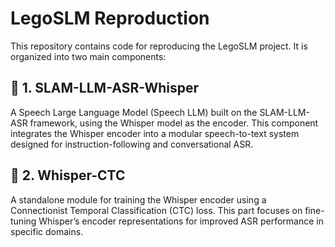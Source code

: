 # LegoSLM Reproduction

This repository contains code for reproducing the LegoSLM project. It is organized into two main components:

## 📌 1. SLAM-LLM-ASR-Whisper
A Speech Large Language Model (Speech LLM) built on the SLAM-LLM-ASR framework, using the Whisper model as the encoder. This component integrates the Whisper encoder into a modular speech-to-text system designed for instruction-following and conversational ASR.

## 📌 2. Whisper-CTC
A standalone module for training the Whisper encoder using a Connectionist Temporal Classification (CTC) loss. This part focuses on fine-tuning Whisper’s encoder representations for improved ASR performance in specific domains.
